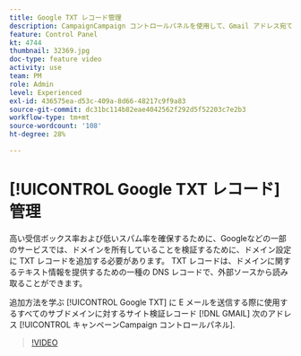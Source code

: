 ```yaml
---
title: Google TXT レコード管理
description: CampaignCampaign コントロールパネルを使用して、Gmail アドレス宛ての E メール送信に使用するサブドメインにGoogle TXT サイト検証レコードを追加する方法を説明します。
feature: Control Panel
kt: 4744
thumbnail: 32369.jpg
doc-type: feature video
activity: use
team: PM
role: Admin
level: Experienced
exl-id: 436575ea-d53c-409a-8d66-48217c9f9a83
source-git-commit: dc31bc114b82eae4042562f292d5f52203c7e2b3
workflow-type: tm+mt
source-wordcount: '108'
ht-degree: 28%

---
```


# [!UICONTROL Google TXT レコード]管理

高い受信ボックス率および低いスパム率を確保するために、Googleなどの一部のサービスでは、ドメインを所有していることを検証するために、ドメイン設定に TXT レコードを追加する必要があります。 TXT レコードは、ドメインに関するテキスト情報を提供するための一種の DNS レコードで、外部ソースから読み取ることができます。

追加方法を学ぶ [!UICONTROL Google TXT] に E メールを送信する際に使用するすべてのサブドメインに対するサイト検証レコード [!DNL GMAIL] 次のアドレス [!UICONTROL キャンペーンCampaign コントロールパネル].

>[!VIDEO](https://video.tv.adobe.com/v/32369?quality=12)

